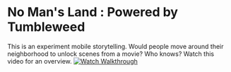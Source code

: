 # No Man's Land : Powered by Tumbleweed

This is an experiment mobile storytelling. Would people move around their neighborhood to unlock scenes from a movie? Who knows? Watch this video for an overview.
[![Watch Walkthrough](http://img.youtube.com/vi/YeUt2ji_PAE/0.jpg)](http://www.youtube.com/watch?v=YeUt2ji_PAE?t=5s)

